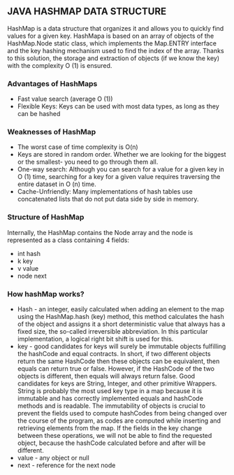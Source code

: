 ## **JAVA HASHMAP DATA STRUCTURE**

HashMap is a data structure that organizes it and allows you to quickly find values 
for a given key. HashMapa is based on an array of objects of the HashMap.Node static 
class, which implements the Map.ENTRY interface and the key hashing mechanism used to 
find the index of the array. Thanks to this solution, the storage and extraction of 
objects (if we know the key) with the complexity O (1) is ensured.

### **Advantages of HashMaps**

- Fast value search (average O (1))
- Flexible Keys: Keys can be used with most data types, as long as they can be hashed

### **Weaknesses of HashMap**

- The worst case of time complexity is O(n)
- Keys are stored in random order. Whether we are looking for the biggest or the
  smallest- you need to go through them all.
- One-way search: Although you can search for a value for a given key in O (1) 
  time, searching for a key for a given value requires traversing the entire 
  dataset in O (n) time.
- Cache-Unfriendly: Many implementations of hash tables use concatenated lists 
  that do not put data side by side in memory.

### **Structure of HashMap** 

Internally, the HashMap contains the Node array and the node is represented as 
a class containing 4 fields:

- int hash
- k key
- v value
- node next

### **How hashMap works?** 

- Hash - an integer, easily calculated when adding an element to the map using 
        the HashMap.hash (key) method, this method calculates the hash of the object 
        and assigns it a short deterministic value that always has a fixed size, the 
        so-called irreversible abbreviation. In this particular implementation, a logical 
        right bit shift is used for this.
- key - good candidates for keys will surely be immutable objects fulfilling 
        the hashCode and equal contracts. In short, if two different objects return the 
        same HashCode then these objects can be equivalent, then equals can return true or false. 
        However, if the HashCode of the two objects is different, then equals will always 
        return false. Good candidates for keys are String, Integer, and other primitive Wrappers. 
        String is probably the most used key type in a map because it is immutable and has 
        correctly implemented equals and hashCode methods and is readable. The immutability 
        of objects is crucial to prevent the fields used to compute hashCodes from being 
        changed over the course of the program, as codes are computed while inserting and 
        retrieving elements from the map. If the fields in the key change between these 
        operations, we will not be able to find the requested object, because the hashCode 
        calculated before and after will be different.
- value - any object or null
- next - reference for the next node
